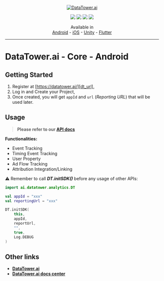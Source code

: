 <p align="center">
    <a href="https://datatower.ai/" target="_blank">
        <picture>
            <source srcset="https://dash.datatower.ai/logo_v2.png" media="(prefers-color-scheme: dark)">
            <source srcset="https://dash.datatower.ai/logoWhite_v2.png" media="(prefers-color-scheme: light)" >
            <img src="https://dash.datatower.ai/logoWhite_v2.png" alt="DataTower.ai">
        </picture>
    </a>
</p>

<p align="center">
    <a title="Android" href="https://central.sonatype.com/artifact/ai.datatower/core" target="_blank"><img src="https://img.shields.io/maven-central/v/ai.datatower/core?logo=android&logoColor=70d68c&label=Android&labelColor=dbeffd" /></a>
    <a title="iOS" href="https://cocoapods.org/pods/datatower_ai_core" target="_blank"><img src="https://img.shields.io/cocoapods/v/datatower_ai_core?logo=ios&logoColor=000000&label=iOS&labelColor=f3f3f5" /></a>
    <a title="Unity" href="https://github.com/datatower-ai/core-unity/releases/latest" target="_blank"><img src="https://img.shields.io/github/v/release/datatower-ai/core-unity?logo=unity&logoColor=f7f7f7&label=Unity&labelColor=000000" /></a>
    <a title="Flutter" href="https://pub.dev/packages/datatower_ai_core" target="_blank"><img src="https://img.shields.io/pub/v/datatower_ai_core?logo=flutter&logoColor=2375c5f2&label=Flutter" /></a>
</p>

<p align="center">
  <span>Available in</span>
  <br />
  <a href="https://github.com/datatower-ai/sdk-core-android">Android</a>
  <span>-</span>
  <a href="https://github.com/datatower-ai/sdk-core-ios">iOS</a>
  <span>-</span>
  <a href="https://github.com/datatower-ai/sdk-core-unity">Unity</a>
  <span>-</span>
  <a href="https://github.com/datatower-ai/sdk-core-flutter">Flutter</a>
</p>

---

# DataTower.ai - Core - Android

## Getting Started

1. Register at [https://datatower.ai/][dt_url],
2. Log in and Create your Project,
3. Once created, you will get `appId` and `url` (*Reporting URL*) that will be used later.

## Usage

> **Please refer to our [API docs][api_doc_url]**

**Functionalities:**
- Event Tracking
- Timing Event Tracking
- User Property
- Ad Flow Tracking
- Attribution Integration/Linking

⚠ Remember to call _**DT.initSDK()**_ before any usage of other APIs:

```kotlin
import ai.datatower.analytics.DT

val appId = "xxx"
val reportingUrl = "xxx"

DT.initSDK(
    this,
    appId,
    reportUrl,
    "",
    true,
    Log.DEBUG
)
```

## Other links

- **[DataTower.ai][dt_url]**
- **[DataTower.ai docs center][doc_url]**

[dt_url]: https://datatower.ai/
[api_doc_url]: https://docs.datatower.ai/docs/Android_SDK
[doc_url]: https://docs.datatower.ai/